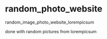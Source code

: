 # random_photo_website
random_image_photo_website_lorempicsum

done with random pictures from lorempicsum